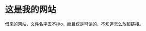 
<html>
<head>
<meta charset="utf-8">
<title>菜鸟教程(runoob.com)</title>
</head>
<body>
    <h1>这是我的网站</h1>
    <p>借来的网站，文件名字去不掉o，而且仅是可读的，不知道怎么放超链接。</p>
</body>
</html>

